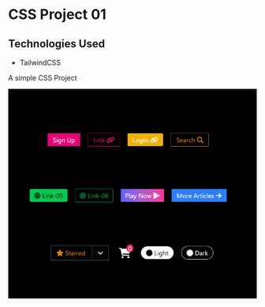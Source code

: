 # CSS Project 01

## Technologies Used
- TailwindCSS

A simple CSS Project

![image](./project%20image.png)
